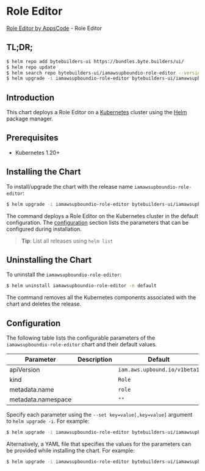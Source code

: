 # Role Editor

[Role Editor by AppsCode](https://byte.builders) - Role Editor

## TL;DR;

```bash
$ helm repo add bytebuilders-ui https://bundles.byte.builders/ui/
$ helm repo update
$ helm search repo bytebuilders-ui/iamawsupboundio-role-editor --version=v0.4.18
$ helm upgrade -i iamawsupboundio-role-editor bytebuilders-ui/iamawsupboundio-role-editor -n default --create-namespace --version=v0.4.18
```

## Introduction

This chart deploys a Role Editor on a [Kubernetes](http://kubernetes.io) cluster using the [Helm](https://helm.sh) package manager.

## Prerequisites

- Kubernetes 1.20+

## Installing the Chart

To install/upgrade the chart with the release name `iamawsupboundio-role-editor`:

```bash
$ helm upgrade -i iamawsupboundio-role-editor bytebuilders-ui/iamawsupboundio-role-editor -n default --create-namespace --version=v0.4.18
```

The command deploys a Role Editor on the Kubernetes cluster in the default configuration. The [configuration](#configuration) section lists the parameters that can be configured during installation.

> **Tip**: List all releases using `helm list`

## Uninstalling the Chart

To uninstall the `iamawsupboundio-role-editor`:

```bash
$ helm uninstall iamawsupboundio-role-editor -n default
```

The command removes all the Kubernetes components associated with the chart and deletes the release.

## Configuration

The following table lists the configurable parameters of the `iamawsupboundio-role-editor` chart and their default values.

|     Parameter      | Description |                 Default                 |
|--------------------|-------------|-----------------------------------------|
| apiVersion         |             | <code>iam.aws.upbound.io/v1beta1</code> |
| kind               |             | <code>Role</code>                       |
| metadata.name      |             | <code>role</code>                       |
| metadata.namespace |             | <code>""</code>                         |


Specify each parameter using the `--set key=value[,key=value]` argument to `helm upgrade -i`. For example:

```bash
$ helm upgrade -i iamawsupboundio-role-editor bytebuilders-ui/iamawsupboundio-role-editor -n default --create-namespace --version=v0.4.18 --set apiVersion=iam.aws.upbound.io/v1beta1
```

Alternatively, a YAML file that specifies the values for the parameters can be provided while
installing the chart. For example:

```bash
$ helm upgrade -i iamawsupboundio-role-editor bytebuilders-ui/iamawsupboundio-role-editor -n default --create-namespace --version=v0.4.18 --values values.yaml
```
